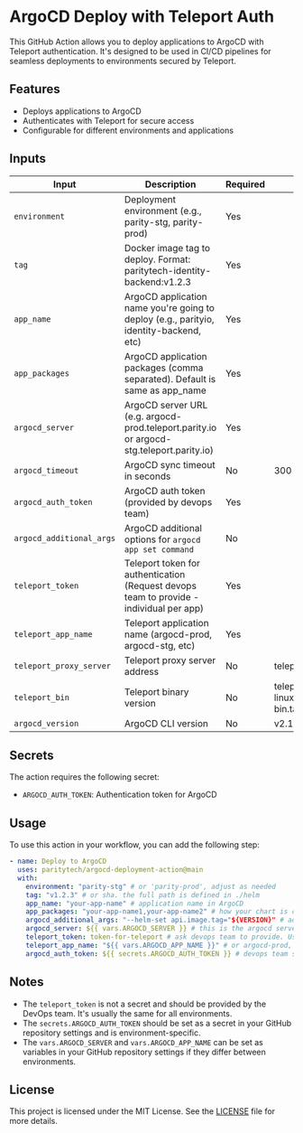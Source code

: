 # ArgoCD Deploy with Teleport Auth

This GitHub Action allows you to deploy applications to ArgoCD with Teleport authentication. It's designed to be used in CI/CD pipelines for seamless deployments to environments secured by Teleport.

## Features

- Deploys applications to ArgoCD
- Authenticates with Teleport for secure access
- Configurable for different environments and applications

## Inputs

| Input                   | Description                                                                              | Required | Default                                 |
| ----------------------- | ---------------------------------------------------------------------------------------- | -------- | --------------------------------------- |
| `environment`           | Deployment environment (e.g., parity-stg, parity-prod)                                   | Yes      |                                         |
| `tag`                   | Docker image tag to deploy. Format: paritytech-identity-backend:v1.2.3                   | Yes      |                                         |
| `app_name`              | ArgoCD application name you're going to deploy (e.g., parityio, identity-backend, etc)   | Yes      |                                         |
| `app_packages`          | ArgoCD application packages (comma separated). Default is same as app_name               | Yes      |                                         |
| `argocd_server`         | ArgoCD server URL (e.g. argocd-prod.teleport.parity.io or argocd-stg.teleport.parity.io) | Yes      |                                         |
| `argocd_timeout`        | ArgoCD sync timeout in seconds                                                           | No       | 300                                     |
| `argocd_auth_token`     | ArgoCD auth token (provided by devops team)                                              | Yes      |                                         |
| `argocd_additional_args`| ArgoCD additional options for `argocd app set command`                                   | No       |                                         |
| `teleport_token`        | Teleport token for authentication (Request devops team to provide - individual per app)  | Yes      |                                         |
| `teleport_app_name`     | Teleport application name (argocd-prod, argocd-stg, etc)                                 | Yes      |                                         |
| `teleport_proxy_server` | Teleport proxy server address                                                            | No       | teleport.parity.io:443                  |
| `teleport_bin`          | Teleport binary version                                                                  | No       | teleport-v16.0.3-linux-amd64-bin.tar.gz |
| `argocd_version`        | ArgoCD CLI version                                                                       | No       | v2.11.4                                 |

## Secrets

The action requires the following secret:

- `ARGOCD_AUTH_TOKEN`: Authentication token for ArgoCD

## Usage

To use this action in your workflow, you can add the following step:

```yaml
- name: Deploy to ArgoCD
  uses: paritytech/argocd-deployment-action@main
  with:
    environment: "parity-stg" # or 'parity-prod', adjust as needed
    tag: "v1.2.3" # or sha. the full path is defined in ./helm
    app_name: "your-app-name" # application name in ArgoCD
    app_packages: "your-app-name1,your-app-name2" # how your chart is called, could be several apps
    argocd_additional_args: "--helm-set api.image.tag="${VERSION}" # additional option to passs for argocd; just an example, not required
    argocd_server: ${{ vars.ARGOCD_SERVER }} # this is the argocd server, different per env
    teleport_token: token-for-teleport # ask devops team to provide. Usually the same for all envs.
    teleport_app_name: "${{ vars.ARGOCD_APP_NAME }}" # or argocd-prod, argocd-stg, argocd-chains etc, depending where you app is deployed
    argocd_auth_token: ${{ secrets.ARGOCD_AUTH_TOKEN }} # devops team should provide this & set as secret in github (env specific)
```

## Notes

- The `teleport_token` is not a secret and should be provided by the DevOps team. It's usually the same for all environments.
- The `secrets.ARGOCD_AUTH_TOKEN` should be set as a secret in your GitHub repository settings and is environment-specific.
- The `vars.ARGOCD_SERVER` and `vars.ARGOCD_APP_NAME` can be set as variables in your GitHub repository settings if they differ between environments.

## License

This project is licensed under the MIT License. See the [LICENSE](LICENSE) file for more details.
